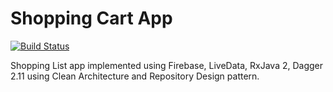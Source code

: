 # Shopping Cart App

[![Build Status](https://travis-ci.org/jshvarts/ShoppingList.svg?branch=master)](https://travis-ci.org/jshvarts/ShoppingList)

Shopping List app implemented using Firebase, LiveData, RxJava 2, Dagger 2.11 using Clean Architecture and Repository Design pattern.

